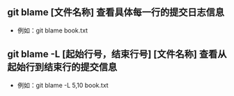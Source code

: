 ## git blame [文件名称] 查看具体每一行的提交日志信息
 - 例如：git blame book.txt
## git blame -L [起始行号，结束行号] [文件名称] 查看从起始行到结束行的提交信息
 - 例如：git blame -L 5,10 book.txt